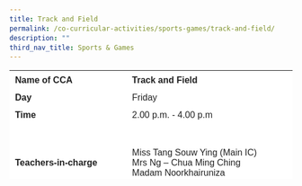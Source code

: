 ```yaml
---
title: Track and Field
permalink: /co-curricular-activities/sports-games/track-and-field/
description: ""
third_nav_title: Sports & Games
---
```

<table style="box-sizing: inherit; border-collapse: collapse; border-spacing: 0px; max-width: 100%; color: rgb(34, 34, 34); font-family: &quot;Source Sans Pro&quot;, sans-serif; font-size: 16px; font-style: normal; font-variant-ligatures: normal; font-variant-caps: normal; font-weight: 400; letter-spacing: normal; orphans: 2; text-align: start; text-transform: none; white-space: normal; widows: 2; word-spacing: 0px; -webkit-text-stroke-width: 0px; background-color: rgb(255, 255, 255); text-decoration-thickness: initial; text-decoration-style: initial; text-decoration-color: initial; height: 193px; width: 785.388px;" border="0"><tbody style="box-sizing: inherit;"><tr style="box-sizing: inherit; background: rgb(255, 255, 255); height: 24px;"><td style="box-sizing: inherit; padding: 5px 10px; width: 312.638px; height: 24px;"><strong style="box-sizing: inherit; font-weight: 700;">Name of CCA</strong></td><td style="box-sizing: inherit; padding:0px; width: 471.75px; height: 24px;"><strong style="box-sizing: inherit; font-weight: 700;">Track and Field</strong></td></tr><tr style="box-sizing: inherit; background: rgb(255, 255, 255);"><td style="box-sizing: inherit; padding: 5px 10px; width: 312.638px;"><strong style="box-sizing: inherit; font-weight: 700;">Day</strong></td><td style="box-sizing: inherit; padding: 0px; width: 471.75px;">Friday</td></tr><tr style="box-sizing: inherit; background: rgb(255, 255, 255); height: 24px;"><td style="box-sizing: inherit; padding: 5px 10px; width: 312.638px; height: 24px;"><strong style="box-sizing: inherit; font-weight: 700;">Time</strong></td><td style="box-sizing: inherit; padding: 0px; width: 471.75px; height: 24px;">2.00 p.m. - 4.00 p.m</td></tr><tr style="box-sizing: inherit; background: rgb(255, 255, 255); height: 126px;"><td style="box-sizing: inherit; padding: 5px 10px; width: 312.638px; height: 126px;"><strong style="box-sizing: inherit; font-weight: 700;">Teachers-in-charge</strong></td><td style="box-sizing: inherit; padding: 0px; width: 471.75px; height: 126px;">Miss Tang Souw Ying (Main IC)<br>Mrs Ng – Chua Ming Ching<br>Madam Noorkhairuniza</td></tr><td style="box-sizing: inherit; padding: 5px 10px; width: 312.638px; height: 54px;"><strong style="box-sizing: inherit; font-weight: 700;">Event  participated</strong></td><td style="box-sizing: inherit; padding: 0px; width: 471.75px; height: 54px;">National Primary Schools Track and Field Championships<br>SHHK Combined Schools Sports Meet</td></tr><tr style="box-sizing: inherit; background: rgb(255, 255, 255); height: 336px;"><td style="box-sizing: inherit; padding: 5px 10px; width: 784.388px; height: 336px;" colspan="2">
	
<p style="box-sizing: inherit; font-size: 1em;">Track and Field has always been a popular CCA in Nan Chiau Primary School. Our total enrolment has always been around 80 students. At every training session, attendance rate is always above 95%. During the training sessions, students have to do a 5-minute endurance run followed by stretching and strengthening exercises. </p>
<p style="box-sizing: inherit; font-size: 1em;">The students are divided into groups to do drills to develop their athletics skills. They are also trained to do high jump, long jump, shot put and baton passing. Those with potential will be selected to represent the school in National Primary Schools Track and Field Championships as well as SHHK Combined Schools Sports Meet.</p>
<p style="box-sizing: inherit; font-size: 1em;">Through the CCA, students will have the opportunities to develop social and team building skills. They will also learn the importance of perseverance and values. With the acquired athletics skills and values, students will be able to develop the passion for the sport. We hope that they will be able to take it up as a healthy hobby in future and develop into sportsmen of integrity.</p>

<img src="/images/CoCurricularActivities/TracknField/Track&Field%20CCA%202023.jpg" style="width:75%">